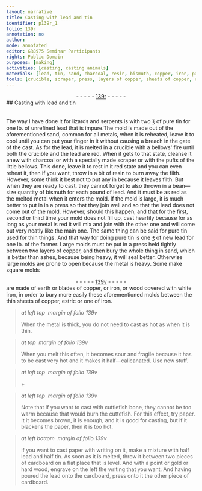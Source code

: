 ```yaml
---
layout: narrative
title: Casting with lead and tin
identifier: p139r_1
folio: 139r
annotation: no
author:
mode: annotated
editor: GR8975 Seminar Participants
rights: Public Domain
purposes: [making]
activities: [casting, casting animals]
materials: [lead, tin, sand, charcoal, resin, bismuth, copper, iron, paper, cardboard, gold, hard wood]
tools: [crucible, scraper, press, layers of copper, sheets of copper, estric or one of iron]
---
```


 <div class="folio" align="center">- - - - - <a href="http://gallica.bnf.fr/ark:/12148/btv1b10500001g/f283.image" target="_blank">139r</a> - - - - - </div> 
## Casting with <span class="material">lead</span> and <span class="material">tin</span>

  <span class="activity"></span> <span class="activity"></span>  
  The way I have done it  for <span class="animal">lizards</span> and <span class="animal">serpents</span> is with two <span class="unit">℥</span> of pure <span class="material">tin</span> for one <span class="unit">lb</span>. of unrefined <span class="material">lead</span> that is impure.The mold is made out of the aforementioned <span class="material">sand</span>, common for all metals, when it is reheated, leave it to cool until you can put your finger in it without causing a breach in the gate of the cast. As for the <span class="material">lead</span>, it is melted in a <span class="tool">crucible</span> with a bellows' fire until both the <span class="tool">crucible</span> and the <span class="material">lead</span> are red. When it gets to that state, cleanse it anew with <span class="material">charcoal</span> or with a specially made <span class="tool">scraper</span> or with the pufts of the little bellows. This done, leave it to rest in it red state and you can even reheat it, then if you want, throw in a bit of <span class="material">resin</span> to burn away the filth. However, some think it best not to put any in because it leaves filth. But when they are ready to cast, they cannot forget to also thrown in a bean—size quantity of <span class="material">bismuth</span> for each pound of <span class="material">lead</span>. And it must be as red as the melted metal when it enters the mold. If the mold is large, it is much better to put in in a <span class="tool">press</span> so that they join well and so that the <span class="material">lead</span> does not come out of the mold. However, should this happen, and that for the first, second or third time your mold does not fill up, cast heartily because for as long as your metal is red it will mix and join with the other one and will come out very neatly like the main one. The same thing can be said for pure <span class="material">tin</span> used for thin things. And that way for doing pure <span class="material">tin</span> is one <span class="unit">℥</span> of new <span class="material">lead</span> for one <span class="unit">lb</span>. of the former. Large molds must be put in a press held tightly between two <span class="tool">layers of copper</span>, and then bury the whole thing in <span class="material">sand</span>, which is better than ashes, because being heavy, it will seal better. Otherwise large molds are prone to open because the metal is heavy. Some make square molds 
  <div class="folio" align="center">- - - - - <a href="http://gallica.bnf.fr/ark:/12148/btv1b10500001g/f284.image" target="_blank">139v</a> - - - - - </div> 
are made of earth or blades of <span class="material">copper</span>, or <span class="material">iron</span>, or wood covered with white iron, in order to bury more easily these aforementioned molds between the thin <span class="tool">sheets of copper, estric or one of iron</span>. 
   
> *at left top  margin of folio 139v*
> 
>  When the metal is thick, you do not need to cast as hot as when it is thin. 
  
> *at top  margin of folio 139v*
> 
>  When you melt this often, it becomes sour and fragile because it has to be cast very hot and it makes it half—calicanated. Use new stuff. 
   
> *at left top  margin of folio 139v*
> 
> \+ 
 
> *at left top  margin of folio 139v*
> 
>  Note that If you want to cast with cuttlefish bone, they cannot be too warm because that would burn the cuttefish. For this effect, try <span class="material">paper</span>. It it becomes brown, it is enough, and it is good for casting, but if it blackens the <span class="material">paper</span>, then it is too hot.
 
> *at left bottom  margin of folio 139v*
> 
>  If you want to cast <span class="material">paper</span> with writing on it, make a mixture with half <span class="material">lead</span> and half <span class="material">tin</span>. As soon as it is melted, throw it between two pieces of <span class="material">cardboard</span> on a flat place that is level. And with a point or <span class="material">gold</span> or <span class="material">hard wood</span>, engrave on the left the writing that you want. And having poured the <span class="material">lead</span> onto the <span class="material">cardboard</span>, press onto it the other piece of <span class="material">cardboard</span>.
  